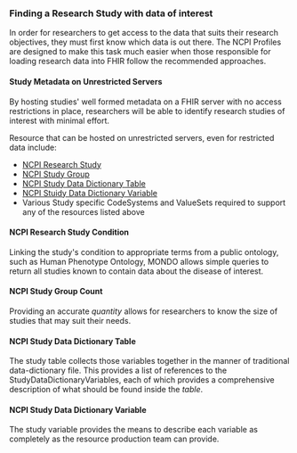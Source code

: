 ### Finding a Research Study with data of interest
In order for researchers to get access to the data that suits their research objectives, they must first know which data is out there. The NCPI Profiles are designed to make this task much easier when those responsible for loading research data into FHIR follow the recommended approaches. 

#### Study Metadata on Unrestricted Servers
By hosting studies' well formed metadata on a FHIR server with no access restrictions in place, researchers will be able to identify research studies of interest with minimal effort. 

Resource that can be hosted on unrestricted servers, even for restricted data include: 
* [NCPI Research Study](StructureDefinition-ncpi-research-study.html)
* [NCPI Study Group](StructureDefinition-study-group.html)
* [NCPI Study Data Dictionary Table](StructureDefinition-study-data-dictionary-table.html)
* [NCPI Stuidy Data Dictionary Variable](StructureDefinition-study-data-dictionary-variable.html)
* Various Study specific CodeSystems and ValueSets required to support any of the resources listed above

#### NCPI Research Study Condition
Linking the study's condition to appropriate terms from a public ontology, such as Human Phenotype Ontology, MONDO allows simple queries to return all studies known to contain data about the disease of interest. 

#### NCPI Study Group Count
Providing an accurate *quantity* allows for researchers to know the size of studies that may suit their needs. 

#### NCPI Study Data Dictionary Table
The study table collects those variables together in the manner of traditional data-dictionary file. This provides a list of references to the StudyDataDictionaryVariables, each of which provides a comprehensive description of what should be found inside the *table*.

#### NCPI Study Data Dictionary Variable
The study variable provides the means to describe each variable as completely as the resource production team can provide. 